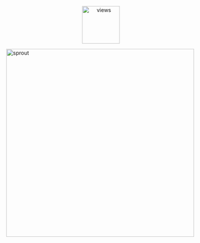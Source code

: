 <p align="center">
    <img width="100" src="https://hits.seeyoufarm.com/api/count/incr/badge.svg?url=https%3A%2F%2Fgithub.com%2Faroszef%2Fhit-counter&count_bg=%23C83D3D&title_bg=%23555555&icon=mercedes.svg&icon_color=%23FF5454&title=you&edge_flat=false)](https://hits.seeyoufarm.com" alt="views">
</p>
    <img width="500" src="https://files.catbox.moe/oeyotd.gif" alt="sprout">
</p>
